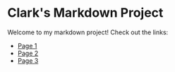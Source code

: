 # Clark's Markdown Project

Welcome to my markdown project! Check out the links:

- [Page 1](Page1.md)
- [Page 2](Page2.md)
- [Page 3](Page3.md)
